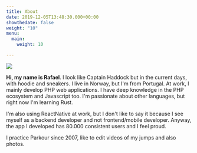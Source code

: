 ```yaml
---
title: About
date: 2019-12-05T13:48:30.000+00:00
showthedate: false
weight: "10"
menu:
  main:
    weight: 10

---
```

![](https://i.imgur.com/nAW2JbF.png)

**Hi, my name is Rafael**. I look like Captain Haddock but in the current days, with hoodie and sneakers. I live in Norway, but I'm from Portugal. At work, I mainly develop PHP web applications. I have deep knowledge in the PHP ecosystem and Javascript too. I'm passionate about other languages, but right now I'm learning Rust.

I'm also using ReactNative at work, but I don't like to say it because I see myself as a backend developer and not frontend/mobile developer. Anyway, the app I developed has 80.000 consistent users and I feel proud.

I practice Parkour since 2007, like to edit videos of my jumps and also photos.